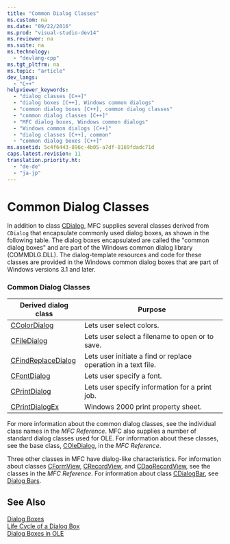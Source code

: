 ```yaml
---
title: "Common Dialog Classes"
ms.custom: na
ms.date: "09/22/2016"
ms.prod: "visual-studio-dev14"
ms.reviewer: na
ms.suite: na
ms.technology: 
  - "devlang-cpp"
ms.tgt_pltfrm: na
ms.topic: "article"
dev_langs: 
  - "C++"
helpviewer_keywords: 
  - "dialog classes [C++]"
  - "dialog boxes [C++], Windows common dialogs"
  - "common dialog boxes [C++], common dialog classes"
  - "common dialog classes [C++]"
  - "MFC dialog boxes, Windows common dialogs"
  - "Windows common dialogs [C++]"
  - "dialog classes [C++], common"
  - "common dialog boxes [C++]"
ms.assetid: 5c4f6443-896c-4b05-a7df-8169fdadc71d
caps.latest.revision: 11
translation.priority.ht: 
  - "de-de"
  - "ja-jp"
---
```

# Common Dialog Classes
In addition to class [CDialog](../VS_csharp/cdialog-class.md), MFC supplies several classes derived from `CDialog` that encapsulate commonly used dialog boxes, as shown in the following table. The dialog boxes encapsulated are called the "common dialog boxes" and are part of the Windows common dialog library (COMMDLG.DLL). The dialog-template resources and code for these classes are provided in the Windows common dialog boxes that are part of Windows versions 3.1 and later.  
  
### Common Dialog Classes  
  
|Derived dialog class|Purpose|  
|--------------------------|-------------|  
|[CColorDialog](../VS_csharp/ccolordialog-class.md)|Lets user select colors.|  
|[CFileDialog](../VS_csharp/cfiledialog-class.md)|Lets user select a filename to open or to save.|  
|[CFindReplaceDialog](../VS_csharp/cfindreplacedialog-class.md)|Lets user initiate a find or replace operation in a text file.|  
|[CFontDialog](../VS_csharp/cfontdialog-class.md)|Lets user specify a font.|  
|[CPrintDialog](../VS_csharp/cprintdialog-class.md)|Lets user specify information for a print job.|  
|[CPrintDialogEx](../VS_csharp/cprintdialogex-class.md)|Windows 2000 print property sheet.|  
  
 For more information about the common dialog classes, see the individual class names in the *MFC Reference*. MFC also supplies a number of standard dialog classes used for OLE. For information about these classes, see the base class, [COleDialog](../VS_csharp/coledialog-class.md), in the *MFC Reference*.  
  
 Three other classes in MFC have dialog-like characteristics. For information about classes [CFormView](../VS_csharp/cformview-class.md), [CRecordView](../VS_csharp/crecordview-class.md), and [CDaoRecordView](../VS_csharp/cdaorecordview-class.md), see the classes in the *MFC Reference*. For information about class [CDialogBar](../VS_csharp/cdialogbar-class.md), see [Dialog Bars](../VS_csharp/dialog-bars.md).  
  
## See Also  
 [Dialog Boxes](../VS_csharp/dialog-boxes.md)   
 [Life Cycle of a Dialog Box](../VS_csharp/life-cycle-of-a-dialog-box.md)   
 [Dialog Boxes in OLE](../VS_csharp/dialog-boxes-in-ole.md)